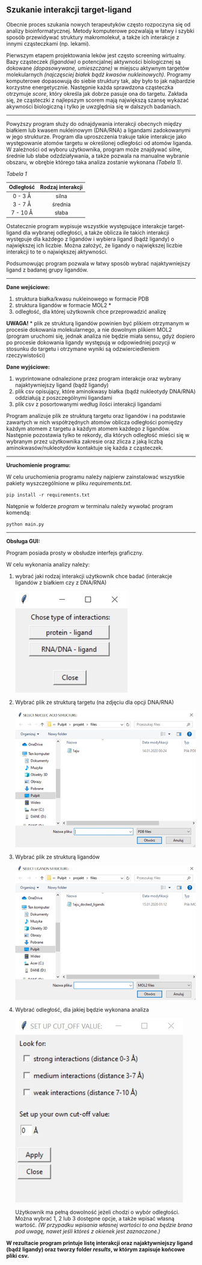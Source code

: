 Szukanie interakcji target-ligand
---

Obecnie proces szukania nowych terapeutyków często rozpoczyna się od analizy
bioinformatycznej. Metody komputerowe pozwalają w łatwy i szybki sposób
przewidywać struktury makromolekuł, a także ich interakcje z innymi cząsteczkami (np. lekami).

Pierwszym etapem projektowania leków jest często screening wirtualny. Bazy cząsteczek *(ligandów)* o potencjalnej
aktywności biologicznej są dokowane *(dopasowywane, umieszczane)* w miejscu aktywnym targetów molekularnych 
*(najczęsciej białek bądź kwasów nukleinowych)*. Programy komputerowe dopasowują do siebie struktury
tak, aby było to jak najbardzie korzystne energetycznie. Następnie każda sprawdzona cząsteczka otrzymuje *score*,
który określa jak dobrze pasuje ona do targetu. Zakłada się, że cząsteczki z najlepszym
scorem mają największą szansę wykazać akywności biologiczną i tylko je uwzględnia się w dalszych
badaniach.

---

Powyższy program służy do odnajdywania interakcji obecnych między białkiem lub kwasem nukleinowym
(DNA/RNA) a ligandami zadokowanymi w jego strukturze. Program dla uproszczenia trakuje takie interakcje jako
występowanie atomów targetu w określonej odległości od atomów liganda. W zależności od wyboru użytkownika,
program może znajdywać silne, średnie lub słabe odzdziaływania, a także pozwala na manualne wybranie
obszaru, w obrębie którego taka analiza zostanie wykonana *(Tabela 1)*.

*Tabela 1*

| Odległość      | Rodzaj interakcji    |
| :------------: | :------------------: |
| 0 - 3 Å        | silna                |
| 3 - 7 Å        | średnia              |
| 7 - 10 Å       | słaba                |

Ostatecznie program wypisuje wszystkie występujące interakcje target-ligand dla wybranej odległości, a także oblicza ile
takich interakcji występuje dla każdego z ligandów i wybiera ligand (bądź ligandy) o największej ich liczbie.
Można założyć, że ligandy o największej liczbie interakcji to te o największej aktywności.

Podsumowując program pozwala w łatwy sposób wybrać najaktywniejszy ligand z badanej grupy ligandów.

---

**Dane wejściowe:**
1. struktura białka/kwasu nukleinowego w formacie PDB
2. struktura ligandów w formacie MOL2 *
3. odległość, dla której użytkownik chce przeprowadzić analizę

**UWAGA!** * plik ze strukturą ligandów powinien być plikiem otrzymanym w procesie dokowania molekularnego, a
nie dowolnym plikiem MOL2 (program uruchomi się, jednak analiza nie będzie miała sensu, gdyż dopiero po procesie
dokowania ligandy występują w odpowiedniej pozycji w stosunku do targetu i otrzymane wyniki są odzwierciedleniem
rzeczywistości)

**Dane wyjściowe:**
1. wyprintowane odnalezione przez program interakcje oraz wybrany najaktywniejszy ligand (bądź ligandy)
2. plik csv opisujący, które aminokwasy białka (bądź nukleotydy DNA/RNA) oddziałują z poszczególnymi ligandami
3. plik csv z posortowanymi według ilości interakcji ligandami 

Program analizuje plik ze strukturą targetu oraz ligandów i na podstawie zawartych w nich współrzędnych atomów
oblicza odległości pomiędzy każdym atomem z targetu a każdym atomem każdego z ligandów. Następnie pozostawia
tylko te rekordy, dla których odległość mieści się w wybranym przez użytkownika zakresie oraz zlicza z jaką
liczbą aminokwasów/nukleotydów kontaktuje się każda z cząsteczek.

---
**Uruchomienie programu:**

W celu uruchomienia programu należy najpierw zainstalować wszystkie pakiety wyszczególnione w pliku
 *requirements.txt*.
 
    pip install -r requirements.txt
    
Natępnie w folderze *program* w terminalu należy wywołać program komendą:

    python main.py

---
**Obsługa GUI:**

Program posiada prosty w obsłudze interfejs graficzny.

W celu wykonania analizy należy:
1. wybrać jaki rodzaj interakcji użytkownik chce badać (interakcje ligandów z białkiem czy z DNA/RNA)

   ![](visualization/1.jpg)

2. Wybrać plik ze strukturą targetu (na zdjęciu dla opcji DNA/RNA)

   ![](visualization/2.jpg)
   
3. Wybrać plik ze strukturą ligandów

   ![](visualization/3.jpg)
   
4. Wybrać odległość, dla jakiej będzie wykonana analiza

   ![](visualization/4.jpg)
   
   Użytkownik ma pełną dowolność jeżeli chodzi o wybór odległości. Można wybrać 1, 2 lub 3 dostępne opcje,
   a także wpisać własną wartość. *(W przypadku wpisania własnej wartości to ona będzie brana pod uwagę, nawet
   jeśli któreś z okienek jest zaznaczone.)*

**W rezultacie program printuje listę interakcji oraz najaktywniejszy ligand (bądź ligandy) oraz tworzy folder *results*,
w którym zapisuje końcowe pliki csv.**   




